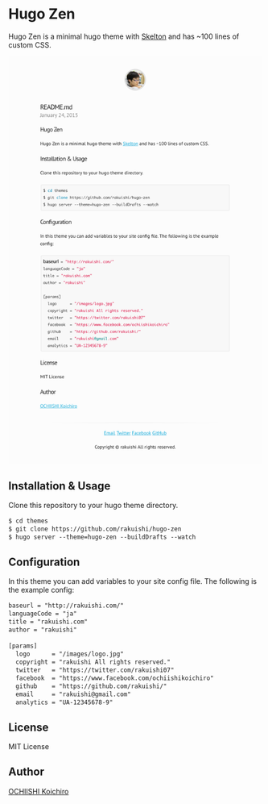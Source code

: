 # Hugo Zen

Hugo Zen is a minimal hugo theme with [Skelton](https://github.com/dhg/Skeleton/) and has ~100 lines of custom CSS.

![screenshot](/images/screenshot.png)

## Installation & Usage

Clone this repository to your hugo theme directory.

	$ cd themes
	$ git clone https://github.com/rakuishi/hugo-zen
	$ hugo server --theme=hugo-zen --buildDrafts --watch

## Configuration

In this theme you can add variables to your site config file. The following is the example config:

	baseurl = "http://rakuishi.com/"
	languageCode = "ja"
	title = "rakuishi.com"
	author = "rakuishi"

	[params]
	  logo      = "/images/logo.jpg"
	  copyright = "rakuishi All rights reserved."
	  twitter   = "https://twitter.com/rakuishi07"
	  facebook  = "https://www.facebook.com/ochiishikoichiro"
	  github    = "https://github.com/rakuishi/"
	  email     = "rakuishi@gmail.com"
	  analytics = "UA-12345678-9"

## License

MIT License

## Author

[OCHIISHI Koichiro](https://github.com/rakuishi)
